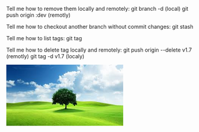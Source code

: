 Tell me how to remove them locally and remotely:
git branch -d (local)
git push origin :dev (remotly)


Tell me how to checkout another branch without commit changes:
git stash 


Tell me how to list tags:
git tag

Tell me how to delete tag locally and remotely:
git push origin --delete v1.7  (remotly)
git tag -d v1.7 (localy)


![view image](./download.jpeg)
